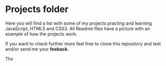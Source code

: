 # Projects folder

 Here you will find a list with some of my projects practing and learning JavaScript, HTML5 and CSS3.
 All Readme files have a picture with an example of how the projects work.
 
 If you want to check further more feel free to clone this repository and test and/or send me your **feeback**.
 
 Thx 
